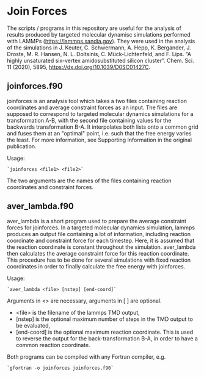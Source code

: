 # Join Forces
The scripts / programs in this repository are useful for the analysis of results produced by targeted molecular dynamisc simulations performed with LAMMPs (https://lammps.sandia.gov).
They were used in the analysis of the simulations in J. Keuter, C. Schwermann, A. Hepp, K. Bergander, J. Droste, M. R. Hansen, N. L. Doltsinis, C. Mück-Lichtenfeld, and F. Lips. “A highly unsaturated six-vertex amidosubstituted silicon cluster”. Chem. Sci. 11 (2020), 5895, https://dx.doi.org/10.1039/D0SC01427C.

## joinforces.f90
joinforces is an analysis tool which takes a two files containing reaction coordinates and average constraint forces as an input. The files are supposed to 
correspond to targeted molecular dynamics simulations for a transformation A-B, with the second file containing values for the backwards transformation B-A.
It interpolates both lists onto a common grid and fuses them at an "optimal" point, i.e. such that the free energy varies the least. 
For more information, see Supporting Information in the original publication.

Usage: 

    `joinforces <file1> <file2>`
   
The two arguments are the names of the files containing reaction coordinates and constraint forces.

## aver_lambda.f90
aver_lambda is a short program used to prepare the average constraint forces for joinforces. In a targeted molecular dynamics 
simulation, lammps produces an output file containing a lot of information, including reaction coordinate and constraint force
for each timestep. Here, it is assumed that the reaction coordinate is constant throughout the simulation. aver_lambda then calculates
the average constraint force for this reaction coordinate. This procedure has to be done for several simulations with fixed reaction coordinates
in order to finally calculate the free energy with joinforces.

Usage:

    `aver_lambda <file> [nstep] [end-coord]`
	
Arguments in <> are necessary, arguments in [ ] are optional.
* &lt;file> is the filename of the lammps TMD output,
* [nstep] is the optional maximum number of steps in the TMD output to be evaluated,
* [end-coord] is the optional maximum reaction coordinate. This is used to reverse the output for the back-transformation B-A, in order to have a common reaction coordinate.


Both programs can be compiled with any Fortran  compiler, e.g.

    `gfortran -o joinforces joinforces.f90`
